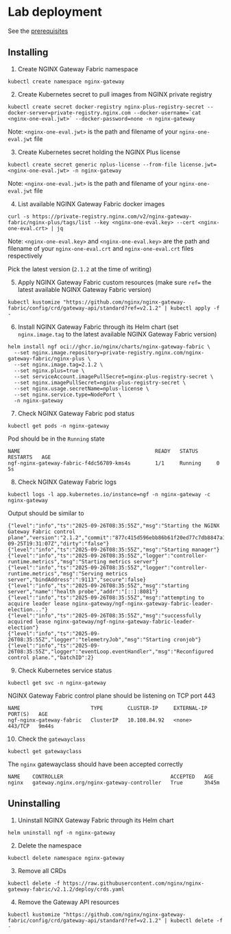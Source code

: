 # Lab deployment

See the [prerequisites](/README.md#getting-started)

## Installing

1. Create NGINX Gateway Fabric namespace

```code
kubectl create namespace nginx-gateway
```

2. Create Kubernetes secret to pull images from NGINX private registry

```code
kubectl create secret docker-registry nginx-plus-registry-secret --docker-server=private-registry.nginx.com --docker-username=`cat <nginx-one-eval.jwt>` --docker-password=none -n nginx-gateway
```

Note: `<nginx-one-eval.jwt>` is the path and filename of your `nginx-one-eval.jwt` file

3. Create Kubernetes secret holding the NGINX Plus license

```code
kubectl create secret generic nplus-license --from-file license.jwt=<nginx-one-eval.jwt> -n nginx-gateway
```

Note: `<nginx-one-eval.jwt>` is the path and filename of your `nginx-one-eval.jwt` file

4. List available NGINX Gateway Fabric docker images

```code
curl -s https://private-registry.nginx.com/v2/nginx-gateway-fabric/nginx-plus/tags/list --key <nginx-one-eval.key> --cert <nginx-one-eval.crt> | jq
```

Note: `<nginx-one-eval.key>` and `<nginx-one-eval.key>` are the path and filename of your `nginx-one-eval.crt` and `nginx-one-eval.crt` files respectively

Pick the latest version (`2.1.2` at the time of writing)

5. Apply NGINX Gateway Fabric custom resources (make sure `ref=` the latest available NGINX Gateway Fabric version)

```code
kubectl kustomize "https://github.com/nginx/nginx-gateway-fabric/config/crd/gateway-api/standard?ref=v2.1.2" | kubectl apply -f -
```

6. Install NGINX Gateway Fabric through its Helm chart (set `nginx.image.tag` to the latest available NGINX Gateway Fabric version)

```code
helm install ngf oci://ghcr.io/nginx/charts/nginx-gateway-fabric \
  --set nginx.image.repository=private-registry.nginx.com/nginx-gateway-fabric/nginx-plus \
  --set nginx.image.tag=2.1.2 \
  --set nginx.plus=true \
  --set serviceAccount.imagePullSecret=nginx-plus-registry-secret \
  --set nginx.imagePullSecret=nginx-plus-registry-secret \
  --set nginx.usage.secretName=nplus-license \
  --set nginx.service.type=NodePort \
  -n nginx-gateway
```

7. Check NGINX Gateway Fabric pod status

```code
kubectl get pods -n nginx-gateway
```

Pod should be in the `Running` state

```code
NAME                                            READY   STATUS      RESTARTS   AGE
ngf-nginx-gateway-fabric-f4dc56789-kms4s        1/1     Running     0          5s
```

8. Check NGINX Gateway Fabric logs

```code
kubectl logs -l app.kubernetes.io/instance=ngf -n nginx-gateway -c nginx-gateway
```

Output should be similar to

```code
{"level":"info","ts":"2025-09-26T08:35:55Z","msg":"Starting the NGINX Gateway Fabric control plane","version":"2.1.2","commit":"877c415d596ebb86b61f20ed77c7db8847a10f6c","date":"2025-09-25T19:31:07Z","dirty":"false"}
{"level":"info","ts":"2025-09-26T08:35:55Z","msg":"Starting manager"}
{"level":"info","ts":"2025-09-26T08:35:55Z","logger":"controller-runtime.metrics","msg":"Starting metrics server"}
{"level":"info","ts":"2025-09-26T08:35:55Z","logger":"controller-runtime.metrics","msg":"Serving metrics server","bindAddress":":9113","secure":false}
{"level":"info","ts":"2025-09-26T08:35:55Z","msg":"starting server","name":"health probe","addr":"[::]:8081"}
{"level":"info","ts":"2025-09-26T08:35:55Z","msg":"attempting to acquire leader lease nginx-gateway/ngf-nginx-gateway-fabric-leader-election..."}
{"level":"info","ts":"2025-09-26T08:35:55Z","msg":"successfully acquired lease nginx-gateway/ngf-nginx-gateway-fabric-leader-election"}
{"level":"info","ts":"2025-09-26T08:35:55Z","logger":"telemetryJob","msg":"Starting cronjob"}
{"level":"info","ts":"2025-09-26T08:35:55Z","logger":"eventLoop.eventHandler","msg":"Reconfigured control plane.","batchID":2}
```

9. Check Kubernetes service status

```code
kubectl get svc -n nginx-gateway
```

NGINX Gateway Fabric control plane should be listening on TCP port 443

```code
NAME                       TYPE        CLUSTER-IP     EXTERNAL-IP   PORT(S)   AGE
ngf-nginx-gateway-fabric   ClusterIP   10.108.84.92   <none>        443/TCP   9m44s
```

10. Check the `gatewayclass`

```code
kubectl get gatewayclass
```

The `nginx` gatewayclass should have been accepted correctly

```code
NAME    CONTROLLER                                   ACCEPTED   AGE
nginx   gateway.nginx.org/nginx-gateway-controller   True       3h45m
```

## Uninstalling

1. Uninstall NGINX Gateway Fabric through its Helm chart

```code
helm uninstall ngf -n nginx-gateway
```

2. Delete the namespace

```code
kubectl delete namespace nginx-gateway
```

3. Remove all CRDs

```code
kubectl delete -f https://raw.githubusercontent.com/nginx/nginx-gateway-fabric/v2.1.2/deploy/crds.yaml
```

4. Remove the Gateway API resources

```code
kubectl kustomize "https://github.com/nginx/nginx-gateway-fabric/config/crd/gateway-api/standard?ref=v2.1.2" | kubectl delete -f -
```
